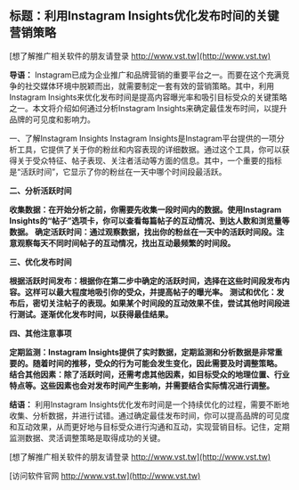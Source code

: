 ## **标题：利用Instagram Insights优化发布时间的关键营销策略**

[想了解推广相关软件的朋友请登录 http://www.vst.tw](http://www.vst.tw)

**导语：**
Instagram已成为企业推广和品牌营销的重要平台之一。而要在这个充满竞争的社交媒体环境中脱颖而出，就需要制定一套有效的营销策略。其中，利用Instagram Insights来优化发布时间是提高内容曝光率和吸引目标受众的关键策略之一。本文将介绍如何通过分析Instagram Insights来确定最佳发布时间，以提升品牌的可见度和影响力。

一、了解Instagram Insights
Instagram Insights是Instagram平台提供的一项分析工具，它提供了关于你的粉丝和内容表现的详细数据。通过这个工具，你可以获得关于受众特征、帖子表现、关注者活动等方面的信息。其中，一个重要的指标是“活跃时间”，它显示了你的粉丝在一天中哪个时间段最活跃。

**二、分析活跃时间**

**收集数据：在开始分析之前，你需要先收集一段时间内的数据。使用Instagram Insights的“帖子”选项卡，你可以查看每篇帖子的互动情况、到达人数和浏览量等数据。**
**确定活跃时间：通过观察数据，找出你的粉丝在一天中的活跃时间段。注意观察每天不同时间帖子的互动情况，找出互动最频繁的时间段。**

**三、优化发布时间**

**根据活跃时间发布：根据你在第二步中确定的活跃时间，选择在这些时间段发布内容。这样可以最大程度地吸引你的受众，并提高帖子的曝光率。**
**测试和优化：发布后，密切关注帖子的表现。如果某个时间段的互动效果不佳，尝试其他时间段进行测试。逐渐优化发布时间，以获得最佳结果。**

**四、其他注意事项**

**定期监测：Instagram Insights提供了实时数据，定期监测和分析数据是非常重要的。随着时间的推移，受众的行为可能会发生变化，因此需要及时调整策略。**
**结合其他因素：除了活跃时间，还需考虑其他因素，如目标受众的地理位置、行业特点等。这些因素也会对发布时间产生影响，并需要结合实际情况进行调整。**

**结语：**
利用Instagram Insights优化发布时间是一个持续优化的过程，需要不断地收集、分析数据，并进行试错。通过确定最佳发布时间，你可以提高品牌的可见度和互动效果，从而更好地与目标受众进行沟通和互动，实现营销目标。记住，定期监测数据、灵活调整策略是取得成功的关键。

[想了解推广相关软件的朋友请登录 http://www.vst.tw](http://www.vst.tw)


[访问软件官网 http://www.vst.tw](http://www.vst.tw)

